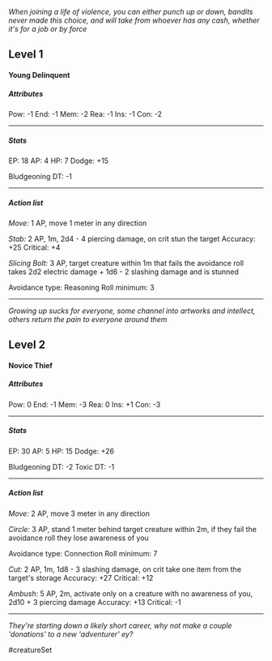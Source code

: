 *When joining a life of violence, you can either punch up or down, bandits never made this choice, and will take from whoever has any cash, whether it's for a job or by force*

## Level 1
#### Young Delinquent

##### Attributes

Pow: -1
End: -1
Mem: -2
Rea: -1
Ins: -1
Con: -2

---
##### Stats

EP: 18
AP: 4
HP: 7
Dodge: +15

Bludgeoning DT: -1

---
##### Action list

*Move:* 1 AP, move 1 meter in any direction

*Stab:* 2 AP, 1m, 2d4 - 4 piercing damage, on crit stun the target
Accuracy: +25
Critical: +4

*Slicing Bolt:* 3 AP, target creature within 1m that fails the avoidance roll takes 2d2 electric damage + 1d6 - 2 slashing damage and is stunned

Avoidance type: Reasoning
Roll minimum: 3

---
*Growing up sucks for everyone, some channel into artworks and intellect, others return the pain to everyone around them*

## Level 2
#### Novice Thief

##### Attributes

Pow: 0
End: -1
Mem: -3
Rea: 0
Ins: +1
Con: -3

---
##### Stats

EP: 30
AP: 5
HP: 15
Dodge: +26

Bludgeoning DT: -2
Toxic DT: -1

---
##### Action list

*Move:* 2 AP, move 3 meter in any direction

*Circle:* 3 AP, stand 1 meter behind target creature within 2m, if they fail the avoidance roll they lose awareness of you

Avoidance type: Connection
Roll minimum: 7

*Cut:* 2 AP, 1m, 1d8 - 3 slashing damage, on crit take one item from the target's storage
Accuracy: +27
Critical: +12

*Ambush:* 5 AP, 2m, activate only on a creature with no awareness of you, 2d10 + 3 piercing damage
Accuracy: +13
Critical: -1

---
*They're starting down a likely short career, why not make a couple 'donations' to a new 'adventurer' ey?*

#creatureSet 